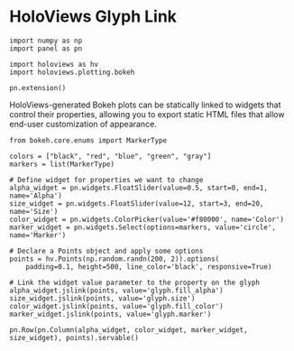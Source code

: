 # HoloViews Glyph Link

```{pyodide}
import numpy as np
import panel as pn

import holoviews as hv
import holoviews.plotting.bokeh

pn.extension()
```

HoloViews-generated Bokeh plots can be statically linked to widgets that control their properties, allowing you to export static HTML files that allow end-user customization of appearance.

```{pyodide}
from bokeh.core.enums import MarkerType

colors = ["black", "red", "blue", "green", "gray"]
markers = list(MarkerType)

# Define widget for properties we want to change
alpha_widget = pn.widgets.FloatSlider(value=0.5, start=0, end=1, name='Alpha')
size_widget = pn.widgets.FloatSlider(value=12, start=3, end=20, name='Size')
color_widget = pn.widgets.ColorPicker(value='#f80000', name='Color')
marker_widget = pn.widgets.Select(options=markers, value='circle', name='Marker')

# Declare a Points object and apply some options
points = hv.Points(np.random.randn(200, 2)).options(
    padding=0.1, height=500, line_color='black', responsive=True)

# Link the widget value parameter to the property on the glyph
alpha_widget.jslink(points, value='glyph.fill_alpha')
size_widget.jslink(points, value='glyph.size')
color_widget.jslink(points, value='glyph.fill_color')
marker_widget.jslink(points, value='glyph.marker')

pn.Row(pn.Column(alpha_widget, color_widget, marker_widget, size_widget), points).servable()
```
